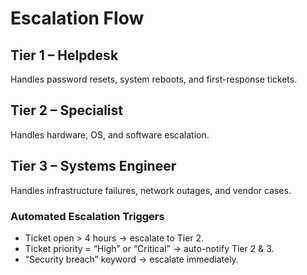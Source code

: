 # Escalation Flow

## Tier 1 – Helpdesk
Handles password resets, system reboots, and first-response tickets.

## Tier 2 – Specialist
Handles hardware, OS, and software escalation.

## Tier 3 – Systems Engineer
Handles infrastructure failures, network outages, and vendor cases.

### Automated Escalation Triggers
- Ticket open > 4 hours → escalate to Tier 2.
- Ticket priority = “High” or “Critical” → auto-notify Tier 2 & 3.
- “Security breach” keyword → escalate immediately.
